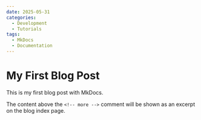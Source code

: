 ```yaml
---
date: 2025-05-31
categories:
  - Development
  - Tutorials
tags:
  - MkDocs
  - Documentation
---
```


# My First Blog Post

This is my first blog post with MkDocs.

<!-- more -->

The content above the `<!-- more -->` comment will be shown as an excerpt on the blog index page.
